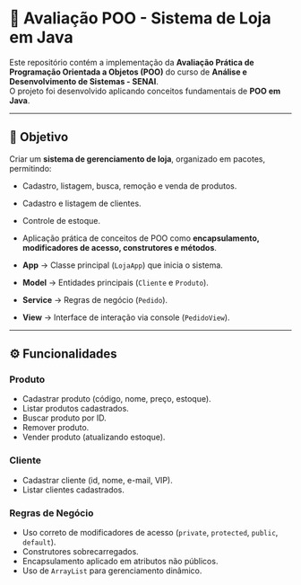 # 🛒 Avaliação POO - Sistema de Loja em Java

Este repositório contém a implementação da **Avaliação Prática de Programação Orientada a Objetos (POO)** do curso de **Análise e Desenvolvimento de Sistemas - SENAI**.  
O projeto foi desenvolvido aplicando conceitos fundamentais de **POO em Java**.

---

## 📌 Objetivo
Criar um **sistema de gerenciamento de loja**, organizado em pacotes, permitindo:
- Cadastro, listagem, busca, remoção e venda de produtos.  
- Cadastro e listagem de clientes.  
- Controle de estoque.  
- Aplicação prática de conceitos de POO como **encapsulamento, modificadores de acesso, construtores e métodos**.  


- **App** → Classe principal (`LojaApp`) que inicia o sistema.  
- **Model** → Entidades principais (`Cliente` e `Produto`).  
- **Service** → Regras de negócio (`Pedido`).  
- **View** → Interface de interação via console (`PedidoView`).  

---

## ⚙️ Funcionalidades

### Produto
- Cadastrar produto (código, nome, preço, estoque).  
- Listar produtos cadastrados.  
- Buscar produto por ID.  
- Remover produto.  
- Vender produto (atualizando estoque).  

### Cliente
- Cadastrar cliente (id, nome, e-mail, VIP).  
- Listar clientes cadastrados.  

### Regras de Negócio
- Uso correto de modificadores de acesso (`private`, `protected`, `public`, `default`).  
- Construtores sobrecarregados.  
- Encapsulamento aplicado em atributos não públicos.  
- Uso de `ArrayList` para gerenciamento dinâmico. 

